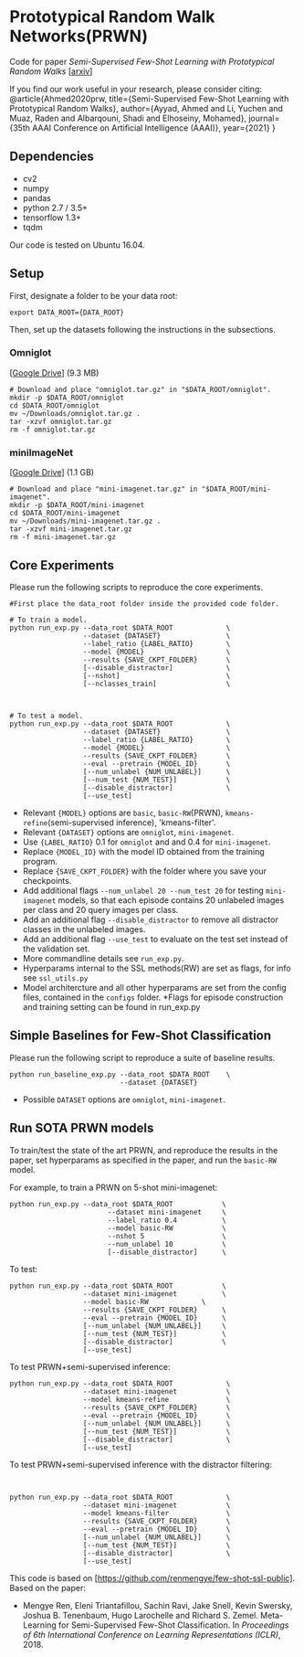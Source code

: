 # Prototypical Random Walk Networks(PRWN)
Code for paper
*Semi-Supervised Few-Shot Learning with Prototypical Random Walks* [[arxiv](https://arxiv.org/abs/1903.02164)]



If you find our work useful in your research, please consider citing:
@article{Ahmed2020prw,
    title={Semi-Supervised Few-Shot Learning with Prototypical Random Walks},
    author={Ayyad, Ahmed and Li, Yuchen and Muaz, Raden and Albarqouni, Shadi and Elhoseiny, Mohamed},
    journal={35th AAAI Conference on Artificial Intelligence (AAAI)},
    year={2021}
}


## Dependencies
* cv2
* numpy
* pandas
* python 2.7 / 3.5+
* tensorflow 1.3+
* tqdm

Our code is tested on Ubuntu 16.04.

## Setup
First, designate a folder to be your data root:
```
export DATA_ROOT={DATA_ROOT}
```

Then, set up the datasets following the instructions in the subsections.

### Omniglot
[[Google Drive](https://drive.google.com/open?id=1INlOTyPtnCJgm0hBVvtRLu5a0itk8bjs)]  (9.3 MB)
```
# Download and place "omniglot.tar.gz" in "$DATA_ROOT/omniglot".
mkdir -p $DATA_ROOT/omniglot
cd $DATA_ROOT/omniglot
mv ~/Downloads/omniglot.tar.gz .
tar -xzvf omniglot.tar.gz
rm -f omniglot.tar.gz
```

### miniImageNet
[[Google Drive](https://drive.google.com/open?id=16V_ZlkW4SsnNDtnGmaBRq2OoPmUOc5mY)]  (1.1 GB)
```
# Download and place "mini-imagenet.tar.gz" in "$DATA_ROOT/mini-imagenet".
mkdir -p $DATA_ROOT/mini-imagenet
cd $DATA_ROOT/mini-imagenet
mv ~/Downloads/mini-imagenet.tar.gz .
tar -xzvf mini-imagenet.tar.gz
rm -f mini-imagenet.tar.gz
```

## Core Experiments
Please run the following scripts to reproduce the core experiments.
```
#First place the data_root folder inside the provided code folder. 

# To train a model.
python run_exp.py --data_root $DATA_ROOT             \
                  --dataset {DATASET}                \
                  --label_ratio {LABEL_RATIO}        \
                  --model {MODEL}                    \
                  --results {SAVE_CKPT_FOLDER}       \
                  [--disable_distractor]			 \
				  [--nshot]                          \
				  [--nclasses_train]				 \
				 
				  

# To test a model.
python run_exp.py --data_root $DATA_ROOT             \
                  --dataset {DATASET}                \
                  --label_ratio {LABEL_RATIO}        \
                  --model {MODEL}                    \
                  --results {SAVE_CKPT_FOLDER}       \
                  --eval --pretrain {MODEL_ID}       \
                  [--num_unlabel {NUM_UNLABEL}]      \
                  [--num_test {NUM_TEST}]            \
                  [--disable_distractor]             \
                  [--use_test]
```
* Relevant `{MODEL}` options are `basic`, `basic-RW`(PRWN), `kmeans-refine`(semi-supervised inference), 'kmeans-filter'.
* Relevant `{DATASET}` options are `omniglot`, `mini-imagenet`.
* Use `{LABEL_RATIO}` 0.1 for `omniglot` and and 0.4 for `mini-imagenet`. 
* Replace `{MODEL_ID}` with the model ID obtained from the training program.
* Replace `{SAVE_CKPT_FOLDER}` with the folder where you save your checkpoints.
* Add additional flags `--num_unlabel 20 --num_test 20` for testing `mini-imagenet` models, so that each episode contains 20 unlabeled images per class and 20 query images per class.
* Add an additional flag `--disable_distractor` to remove all distractor classes in the unlabeled images.
* Add an additional flag `--use_test` to evaluate on the test set instead of the validation set.
* More commandline details see `run_exp.py`.
* Hyperparams internal to the SSL methods(RW) are set as flags, for info see `ssl_utils.py`
* Model architercture and all other hyperparams are set from the config files, contained in the `configs` folder.
*Flags for episode construction and training setting can be found in run_exp.py

## Simple Baselines for Few-Shot Classification
Please run the following script to reproduce a suite of baseline results.
```
python run_baseline_exp.py --data_root $DATA_ROOT    \
                           --dataset {DATASET}
```
* Possible `DATASET` options are `omniglot`, `mini-imagenet`.

## Run SOTA PRWN models
To train/test the state of the art PRWN, and reproduce the results in the paper, set hyperparams as specified in the paper, and run the `basic-RW` model.

For example, to train a PRWN on 5-shot mini-imagenet:
 
```
python run_exp.py --data_root $DATA_ROOT 			\
                        --dataset mini-imagenet     \
                        --label_ratio 0.4  			\
                        --model basic-RW            \
						--nshot 5					\
						--num_unlabel 10            \
                        [--disable_distractor]      \
```

To test:
```
python run_exp.py --data_root $DATA_ROOT           	\
                  --dataset mini-imagenet           \
                  --model basic-RW             \
                  --results {SAVE_CKPT_FOLDER}      \
                  --eval --pretrain {MODEL_ID}      \
                  [--num_unlabel {NUM_UNLABEL}]     \
                  [--num_test {NUM_TEST}]           \
                  [--disable_distractor]            \
                  [--use_test]

```

To test PRWN+semi-supervised inference:
```
python run_exp.py --data_root $DATA_ROOT             \
                  --dataset mini-imagenet            \
                  --model kmeans-refine              \
                  --results {SAVE_CKPT_FOLDER}       \
                  --eval --pretrain {MODEL_ID}       \
                  [--num_unlabel {NUM_UNLABEL}]      \
                  [--num_test {NUM_TEST}]            \
                  [--disable_distractor]             \
                  [--use_test]
```			  

To test PRWN+semi-supervised inference with the distractor filtering:
```


python run_exp.py --data_root $DATA_ROOT             \
                  --dataset mini-imagenet            \
                  --model kmeans-filter              \
                  --results {SAVE_CKPT_FOLDER}       \
                  --eval --pretrain {MODEL_ID}       \
                  [--num_unlabel {NUM_UNLABEL}]      \
                  [--num_test {NUM_TEST}]            \
                  [--disable_distractor]             \
                  [--use_test]
```			  


This code is based on [https://github.com/renmengye/few-shot-ssl-public].
Based on the paper:
* Mengye Ren, Eleni Triantafillou, Sachin Ravi, Jake Snell, Kevin Swersky, Joshua B. Tenenbaum, Hugo Larochelle and Richard S. Zemel.
Meta-Learning for Semi-Supervised Few-Shot Classification. 
In *Proceedings of 6th International Conference on Learning Representations (ICLR)*, 2018.

